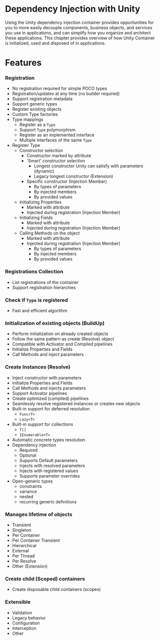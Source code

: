 # Dependency Injection with Unity
Using the Unity dependency injection container provides opportunities for you to more easily decouple components, business objects, and services you use in applications, and can simplify how you organize and architect these applications. This chapter provides overview of how Unity Container is initialized, used and disposed of in applications.



# Features

### Registration
* No registration required for simple POCO types
* Registration/updates at any time (no builder required)
* Support registration metadata
* Support generic types
* Register existing objects 
* Custom Type factories
* Type mappings
  * Register as a `Type`
  * Support `Type` polymorphism
  * Register as an implemented interface
  * Multiple interfaces of the same `Type`
* Register Type
  * Constructor selection
    * Constructor marked by attribute
    * 'Smart' constructor selection
      * Longest constructor Unity can satisfy with parameters (dynamic)
      * Legacy longest constructor (Extension)
    * Specific constructor (Injection Member)
      * By types of parameters
      * By injected members
      * By provided values
  * Initializing Properties
    * Marked with attribute
    * Injected during registration (Injection Member)
  * Initializing Fields
    * Marked with attribute
    * Injected during registration (Injection Member)
  * Calling Methods on the object
    * Marked with attribute
    * Injected during registration (Injection Member)
      * By types of parameters
      * By injected members
      * By provided values

### Registrations Collection
* List registrations of the container
* Support registration hierarchies

### Check if `Type` is registered
* Fast and efficient algorithm


### Initialization of existing objects (BuildUp)
* Perform initialization on already created objects
* Follow the same pattern as create (Resolve) object
* Compatible with Activator and Compiled pipelines
* Initialize Properties and Fields
* Call Methods and inject parameters

### Create Instances (Resolve)
* Inject constructor with parameters
* Initialize Properties and Fields
* Call Methods and injects parameters
* Support Activator pipelines
* Create optimized (compiled) pipelines
* Seamlessly resolve registered instances or creates new objects
* Built-in support for deferred resolution
  * `Func<T>` 
  * `Lazy<T>` 
* Built-in support for collections
  * `T[]`
  * `IEnumerable<T>`
* Automatic concrete types resolution
* Dependency injection
  * Required
  * Optional
  * Supports Default parameters
  * Injects with resolved parameters
  * Injects with registered values
  * Supports parameter overrides
* Open-generic types
  * constraints
  * variance
  * nested
  * recurring generic definitions

### Manages lifetime of objects
* Transient
* Singleton
* Per Container
* Per Container Transient
* Hierarchical
* External
* Per Thread
* Per Resolve
* Other (Extension)

### Create child (Scoped) containers
* Create disposable child containers (scopes)

### Extensible
* Validation
* Legacy behavior
* Configuration
* Interception
* Other